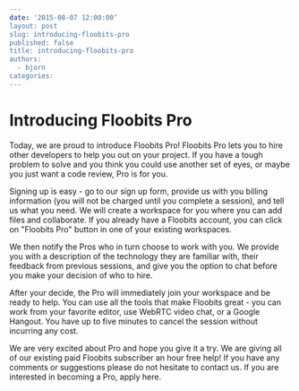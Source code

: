 ```yaml
---
date: '2015-08-07 12:00:00’
layout: post
slug: introducing-floobits-pro
published: false
title: introducing-floobits-pro
authors:
  - bjorn
categories:
---
```

# Introducing Floobits Pro


Today, we are proud to introduce Floobits Pro! Floobits Pro lets you to hire other developers to help you out on your project. If you have a tough problem to solve and you think you could use another set of eyes, or maybe you just want a code review, Pro is for you.

Signing up is easy - go to our sign up form, provide us with you billing information (you will not be charged until you complete a session), and tell us what you need. We will create a workspace for you where you can add files and collaborate. If you already have a Floobits account, you can click on "Floobits Pro" button in one of your existing workspaces.

We then notify the Pros who in turn choose to work with you.  We provide you with a description of the technology they are familiar with, their feedback from previous sessions, and give you the option to chat before you make your decision of who to hire.

After your decide, the Pro will immediately join your workspace and be ready to help.  You can use all the tools that make Floobits great - you can work from your favorite editor, use WebRTC video chat, or a Google Hangout. You have up to five minutes to cancel the session without incurring any cost.

We are very excited about Pro and hope you give it a try.  We are giving all of our existing paid Floobits subscriber an hour free help! If you have any comments or suggestions please do not hesitate to contact us.  If you are interested in becoming a Pro, apply here.